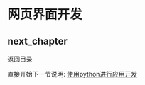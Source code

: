 # 网页界面开发

## next_chapter

[返回目录](../README.md)

直接开始下一节说明: [使用python进行应用开发](./ch04-07.python_design.md)
